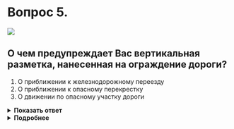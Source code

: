 # Вопрос 5.

![](https://s.drom.ru/i24227/pdd/tickets/2016/1542608310.jpg)

## О чем предупреждает Вас вертикальная разметка, нанесенная на ограждение дороги?

1. О приближении к железнодорожному переезду
2. О приближении к опасному перекрестку
3. О движении по опасному участку дороги

<details>
<summary><b>Показать ответ</b></summary>
Правильный ответ: 3
</details>
<details>
<summary><b>Подробнее</b></summary>
Вертикальная разметка 2.5 обозначает боковые поверхности ограждений дорог на закруглениях малого радиуса, крутых спусках, других опасных участках.
</details>